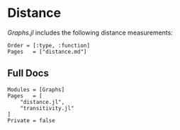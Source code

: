 # Distance
*Graphs.jl* includes the following distance measurements:

```@index
Order = [:type, :function]
Pages   = ["distance.md"]
```

## Full Docs

```@autodocs
Modules = [Graphs]
Pages   = [
    "distance.jl",
    "transitivity.jl"
]
Private = false
```
